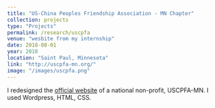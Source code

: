 ```yaml
---
title: "US-China Peoples Friendship Association - MN Chapter"
collection: projects
type: "Projects"
permalink: /research/uscpfa
venue: "wesbite from my internship"
date: 2018-08-01
year: 2018
location: "Saint Paul, Minnesota"
link: "http://uscpfa-mn.org/"
image: "/images/uscpfa.png"
---
```


I redesigned the [official website](http://uscpfa-mn.org/) of a national non-profit, USCPFA-MN. I used Wordpress, HTML, CSS.
